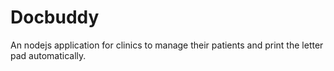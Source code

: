 # Docbuddy
An nodejs application for clinics to manage their patients and print the letter pad automatically.
